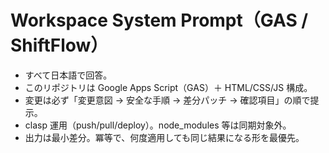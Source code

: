 # Workspace System Prompt（GAS / ShiftFlow）

- すべて日本語で回答。
- このリポジトリは Google Apps Script（GAS）＋ HTML/CSS/JS 構成。
- 変更は必ず「変更意図 → 安全な手順 → 差分パッチ → 確認項目」の順で提示。
- clasp 運用（push/pull/deploy）。node_modules 等は同期対象外。
- 出力は最小差分。冪等で、何度適用しても同じ結果になる形を最優先。
